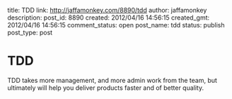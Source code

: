 title: TDD
link: http://jaffamonkey.com/8890/tdd
author: jaffamonkey
description: 
post_id: 8890
created: 2012/04/16 14:56:15
created_gmt: 2012/04/16 14:56:15
comment_status: open
post_name: tdd
status: publish
post_type: post

# TDD

TDD takes more management, and more admin work from the team, but ultimately will help you deliver products faster and of better quality.